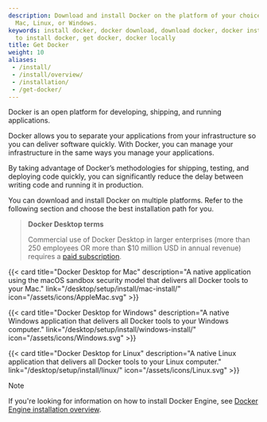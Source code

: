 ```yaml
---
description: Download and install Docker on the platform of your choice, including
  Mac, Linux, or Windows.
keywords: install docker, docker download, download docker, docker installation, how
  to install docker, get docker, docker locally
title: Get Docker
weight: 10
aliases:
 - /install/
 - /install/overview/
 - /installation/
 - /get-docker/
---
```


Docker is an open platform for developing, shipping, and running applications.

Docker allows you to separate your applications from your infrastructure so you
can deliver software quickly. With Docker, you can manage your infrastructure in
the same ways you manage your applications. 

By taking advantage of Docker’s
methodologies for shipping, testing, and deploying code quickly, you can
significantly reduce the delay between writing code and running it in production.

You can download and install Docker on multiple platforms. Refer to the following
section and choose the best installation path for you.

> **Docker Desktop terms**
>
> Commercial use of Docker Desktop in larger enterprises (more than 250
> employees OR more than $10 million USD in annual revenue) requires a [paid
> subscription](https://www.docker.com/pricing/).

{{< card
  title="Docker Desktop for Mac"
  description="A native application using the macOS sandbox security model that delivers all Docker tools to your Mac."
  link="/desktop/setup/install/mac-install/"
  icon="/assets/icons/AppleMac.svg" >}}

{{< card
  title="Docker Desktop for Windows"
  description="A native Windows application that delivers all Docker tools to your Windows computer."
  link="/desktop/setup/install/windows-install/"
  icon="/assets/icons/Windows.svg" >}}

{{< card
  title="Docker Desktop for Linux"
  description="A native Linux application that delivers all Docker tools to your Linux computer."
  link="/desktop/setup/install/linux/"
  icon="/assets/icons/Linux.svg" >}}

> [!NOTE]
>
> If you're looking for information on how to install Docker Engine, see [Docker Engine installation overview](/engine/install/).
